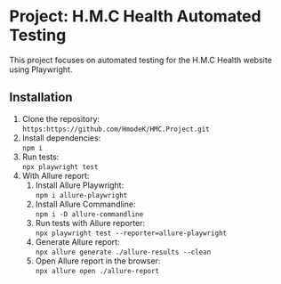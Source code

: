 <!DOCTYPE html>
<html lang="en">
<head>
  <meta charset="UTF-8">
  <meta name="viewport" content="width=device-width, initial-scale=1.0">
  
</head>
<body>

<!-- Project Description Container -->
<div class="container">
    <h1>Project: H.M.C Health Automated Testing</h1>
    <p>This project focuses on automated testing for the H.M.C Health website using Playwright.</p>
</div>

<!-- Installation Section -->
<div class="container">
  <h2>Installation</h2>
  <ol>
    <li>Clone the repository:
        <br>
        <code>https:https://github.com/HmodeK/HMC.Project.git</code>
    </li>
    <li>Install dependencies:
        <br>
        <code>npm i</code>
    </li>
    <li>Run tests:
        <br>
        <code>npx playwright test</code>
    </li>
    <li>With Allure report:
      <ol>
        <li>Install Allure Playwright:
          <br>
          <code>npm i allure-playwright</code>
        </li>
        <li>Install Allure Commandline:
          <br>
          <code>npm i -D allure-commandline</code>
        </li>
        <li>Run tests with Allure reporter:
          <br>
          <code>npx playwright test --reporter=allure-playwright</code>
        </li>
        <li>Generate Allure report:
          <br>
          <code>npx allure generate ./allure-results --clean</code>
        </li>
        <li>Open Allure report in the browser:
          <br>
          <code>npx allure open ./allure-report</code>
        </li>
      </ol>
    </li>
  </ol>
</div>

</body>
</html>
